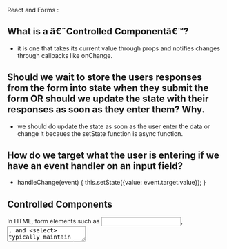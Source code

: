  React and Forms :

## What is a â€˜Controlled Componentâ€™?

- it is one that takes its current value through props and notifies changes through callbacks like onChange.

## Should we wait to store the users responses from the form into state when they submit the form OR should we update the state with their responses as soon as they enter them? Why.

- we should do update the state as soon as the user enter the data or change it becaues the setState function is async function.

## How do we target what the user is entering if we have an event handler on an input field?

- handleChange(event) { this.setState({value: event.target.value}); }
## Controlled Components



In HTML, form elements such as <input>, <textarea>, and <select> typically maintain their own state and update it based on user input. In React, mutable state is typically kept in the state property of components, and only updated with setState().
We can combine the two by making the React state be the â€œsingle source of truthâ€. Then the React component that renders a form also controls what happens in that form on subsequent user input. An input form element whose value is controlled by React in this way is called a â€œcontrolled componentâ€.

----



  if(x===y){
 console.log(true);
  } else {
 console.log(false);
  }










condition ? exprIfTrue : exprIfFalse


==============



**x===y?   true: false**
